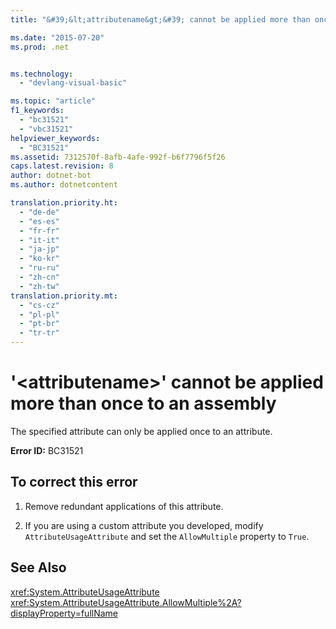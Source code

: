 ```yaml
---
title: "&#39;&lt;attributename&gt;&#39; cannot be applied more than once to an assembly"

ms.date: "2015-07-20"
ms.prod: .net


ms.technology: 
  - "devlang-visual-basic"

ms.topic: "article"
f1_keywords: 
  - "bc31521"
  - "vbc31521"
helpviewer_keywords: 
  - "BC31521"
ms.assetid: 7312570f-8afb-4afe-992f-b6f7796f5f26
caps.latest.revision: 8
author: dotnet-bot
ms.author: dotnetcontent

translation.priority.ht: 
  - "de-de"
  - "es-es"
  - "fr-fr"
  - "it-it"
  - "ja-jp"
  - "ko-kr"
  - "ru-ru"
  - "zh-cn"
  - "zh-tw"
translation.priority.mt: 
  - "cs-cz"
  - "pl-pl"
  - "pt-br"
  - "tr-tr"
---
```

# &#39;&lt;attributename&gt;&#39; cannot be applied more than once to an assembly
The specified attribute can only be applied once to an attribute.  
  
 **Error ID:** BC31521  
  
## To correct this error  
  
1.  Remove redundant applications of this attribute.  
  
2.  If you are using a custom attribute you developed, modify `AttributeUsageAttribute` and set the `AllowMultiple` property to `True`.  
  
## See Also  
 <xref:System.AttributeUsageAttribute>   
 <xref:System.AttributeUsageAttribute.AllowMultiple%2A?displayProperty=fullName>
